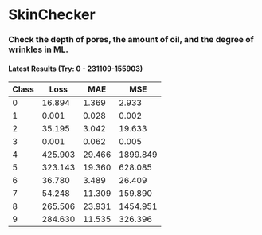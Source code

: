 # SkinChecker<br>
### Check the depth of pores, the amount of oil, and the degree of wrinkles in ML.<br>

#### Latest Results (Try: 0 - 231109-155903)
|Class|Loss|MAE|MSE|
|-----|----|---|---|
|0|16.894|1.369|2.933|
|1|0.001|0.028|0.002|
|2|35.195|3.042|19.633|
|3|0.001|0.062|0.005|
|4|425.903|29.466|1899.849|
|5|323.143|19.360|628.085|
|6|36.780|3.489|26.409|
|7|54.248|11.309|159.890|
|8|265.506|23.931|1454.951|
|9|284.630|11.535|326.396|